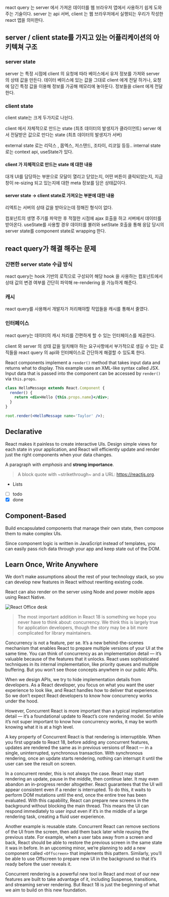 react query 는 server 에서 가져온 데이터를 웹 브라우저 앱에서 사용하기 쉽게 도와주는 기술이다. server 는 api 서버, client 는 웹 브라우저에서 실행되는 우리가 작성한 react 앱을 의미한다.

## server / client state를 가지고 있는 어플리케이션의 아키텍쳐 구조

### server state

server 는 특정 시점에 client 의 요청에 따라 베이스에서 유저 정보를 가져와 server 의 상태 값을 만든다. 데이터 베이스에 있는 값을 그대로 client 에게 전달 하거나, 요청에 담긴 특정 값을 이용해 정보를 가공해 메모리에 놓아둔다.
정보들을 client 에게 전달한다.

### client state

client state는 크게 두가지로 나뉜다.

client 에서 자체적으로 만드는 state (최초 데이터의 발생지가 클라이언트)
server 에서 전달받은 값으로 만다는 state (최초 데이터의 발생지가 서버)

external state 로는 리덕스 , 몹엑스, 저스탠드, 조타이, 리코일 등등..
internal state로는 context api, useState가 있다.

#### client 가 자체적으로 만드는 state 에 대한 내용

대개 UI를 담당하는 부분으로 모달이 열리고 닫았는지, 어떤 버튼이 클릭되었는지, 지금 창이 re-sizing 되고 있는지에 대한 meta 정보를 담은 상태값이다.

#### server state -> client state로 가져오는 부분에 대한 내용

리엑트는 서버의 상태 값을 받아오는데 정해진 형식이 없다.

컴포넌트의 생명 주기를 파악한 후 적절한 시점에 ajax 호출을 하고 서버에서 데이터를 받아온다.
useState를 사용할 경우 데이터를 불러와 setState 호출을 통해 응답 당시의 server state를 component state로 wrapping 한다.

## react query가 해결 해주는 문제

### 간편한 server state 수급 방식

react query는 hook 기반의 로직으로 구성되어 해당 hook 을 사용하는 컴포넌트에서 상태 값의 변경 여부를 간단히 파악해 re-rendering 을 가능하게 해준다.

### 캐시

react query를 사용해서 개발자가 처리해야할 작업들을 캐시를 통해서 줄였다.

### 인터페이스

react query는 데이터의 캐시 처리를 간편하게 할 수 있는 인터페이스를 제공한다.

client 와 server 의 상태 값을 일치해야 하는 요구사항에서 부가적으로 생길 수 있는 로직들을 react query 의 api와 인터페이스로 간단하게 해결할 수 있도록 한다.

React components implement a `render()` method that takes input data and returns what to display. This example uses an XML-like syntax called JSX. Input data that is passed into the component can be accessed by `render()` via `this.props`.

```jsx
class HelloMessage extends React.Component {
  render() {
    return <div>Hello {this.props.name}</div>;
  }
}

root.render(<HelloMessage name='Taylor' />);
```

## Declarative

React makes it painless to create interactive UIs. Design simple views for each state in your application, and React will efficiently update and render just the right components when your data changes.

A paragraph with _emphasis_ and **strong importance**.

> A block quote with ~strikethrough~ and a URL: https://reactjs.org.

- Lists
- [ ] todo
- [x] done

## Component-Based

Build encapsulated components that manage their own state, then compose them to make complex UIs.

Since component logic is written in JavaScript instead of templates, you can easily pass rich data through your app and keep state out of the DOM.

## Learn Once, Write Anywhere

We don’t make assumptions about the rest of your technology stack, so you can develop new features in React without rewriting existing code.

React can also render on the server using Node and power mobile apps using React Native.

![React Office desk](https://images.unsplash.com/photo-1633356122102-3fe601e05bd2?ixlib=rb-1.2.1&ixid=MnwxMjA3fDB8MHxwaG90by1wYWdlfHx8fGVufDB8fHx8&auto=format&fit=crop&w=2070&q=80)

> The most important addition in React 18 is something we hope you never have to think about: concurrency. We think this is largely true for application developers, though the story may be a bit more complicated for library maintainers.

Concurrency is not a feature, per se. It’s a new behind-the-scenes mechanism that enables React to prepare multiple versions of your UI at the same time. You can think of concurrency as an implementation detail — it’s valuable because of the features that it unlocks. React uses sophisticated techniques in its internal implementation, like priority queues and multiple buffering. But you won’t see those concepts anywhere in our public APIs.

When we design APIs, we try to hide implementation details from developers. As a React developer, you focus on what you want the user experience to look like, and React handles how to deliver that experience. So we don’t expect React developers to know how concurrency works under the hood.

However, Concurrent React is more important than a typical implementation detail — it’s a foundational update to React’s core rendering model. So while it’s not super important to know how concurrency works, it may be worth knowing what it is at a high level.

A key property of Concurrent React is that rendering is interruptible. When you first upgrade to React 18, before adding any concurrent features, updates are rendered the same as in previous versions of React — in a single, uninterrupted, synchronous transaction. With synchronous rendering, once an update starts rendering, nothing can interrupt it until the user can see the result on screen.

In a concurrent render, this is not always the case. React may start rendering an update, pause in the middle, then continue later. It may even abandon an in-progress render altogether. React guarantees that the UI will appear consistent even if a render is interrupted. To do this, it waits to perform DOM mutations until the end, once the entire tree has been evaluated. With this capability, React can prepare new screens in the background without blocking the main thread. This means the UI can respond immediately to user input even if it’s in the middle of a large rendering task, creating a fluid user experience.

Another example is reusable state. Concurrent React can remove sections of the UI from the screen, then add them back later while reusing the previous state. For example, when a user tabs away from a screen and back, React should be able to restore the previous screen in the same state it was in before. In an upcoming minor, we’re planning to add a new component called `<Offscreen>` that implements this pattern. Similarly, you’ll be able to use Offscreen to prepare new UI in the background so that it’s ready before the user reveals it.

Concurrent rendering is a powerful new tool in React and most of our new features are built to take advantage of it, including Suspense, transitions, and streaming server rendering. But React 18 is just the beginning of what we aim to build on this new foundation.
